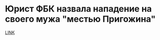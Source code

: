 # Юрист ФБК назвала нападение на своего мужа "местью Пригожина"



[LINK](https://varlamov.ru/2099710.html)